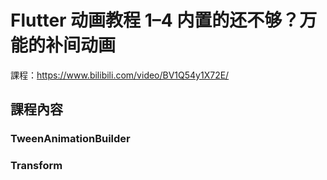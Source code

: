 # Flutter 动画教程 1–4 内置的还不够？万能的补间动画

課程：https://www.bilibili.com/video/BV1Q54y1X72E/

## 課程內容

### TweenAnimationBuilder
### Transform
